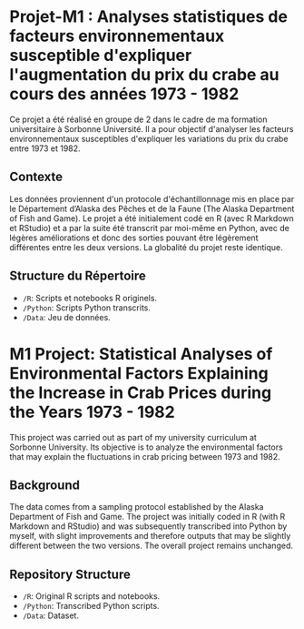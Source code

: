 # Projet-M1 : Analyses statistiques de facteurs environnementaux susceptible d'expliquer l'augmentation du prix du crabe au cours des années 1973 - 1982

Ce projet a été réalisé en groupe de 2 dans le cadre de ma formation universitaire à Sorbonne Université. Il a pour objectif d'analyser les facteurs environnementaux susceptibles d'expliquer les variations du prix du crabe entre 1973 et 1982.

## Contexte

Les données proviennent d'un protocole d'échantillonnage mis en place par le Département d’Alaska des Pêches et de la Faune (The Alaska Department of Fish and Game). Le projet a été initialement codé en R (avec R Markdown et RStudio) et a par la suite été transcrit par moi-même en Python, avec de légères améliorations et donc des sorties pouvant être légèrement différentes entre les deux versions. La globalité du projet reste identique.

## Structure du Répertoire

- `/R`: Scripts et notebooks R originels.
- `/Python`: Scripts Python transcrits.
- `/Data`: Jeu de données.

# M1 Project: Statistical Analyses of Environmental Factors Explaining the Increase in Crab Prices during the Years 1973 - 1982

This project was carried out as part of my university curriculum at Sorbonne University. Its objective is to analyze the environmental factors that may explain the fluctuations in crab pricing between 1973 and 1982.

## Background

The data comes from a sampling protocol established by the Alaska Department of Fish and Game. The project was initially coded in R (with R Markdown and RStudio) and was subsequently transcribed into Python by myself, with slight improvements and therefore outputs that may be slightly different between the two versions. The overall project remains unchanged.

## Repository Structure

- `/R`: Original R scripts and notebooks.
- `/Python`: Transcribed Python scripts.
- `/Data`: Dataset.
